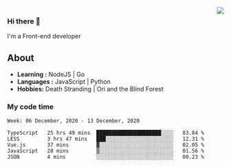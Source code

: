 <img align='right' src="https://github-readme-stats.vercel.app/api?username=strugglebak&show_icons=true">

### Hi there 👋

I'm a Front-end developer

## About

-  **Learning :** NodeJS | Go
-  **Languages :** JavaScript | Python
-  **Hobbies:** Death Stranding | Ori and the Blind Forest

### My code time

<!--START_SECTION:waka-->
```text
Week: 06 December, 2020 - 13 December, 2020

TypeScript   25 hrs 49 mins  █████████████████████░░░░   83.84 % 
LESS         3 hrs 47 mins   ███░░░░░░░░░░░░░░░░░░░░░░   12.31 % 
Vue.js       37 mins         ▓░░░░░░░░░░░░░░░░░░░░░░░░   02.05 % 
JavaScript   28 mins         ▒░░░░░░░░░░░░░░░░░░░░░░░░   01.56 % 
JSON         4 mins          ░░░░░░░░░░░░░░░░░░░░░░░░░   00.23 % 
```
<!--END_SECTION:waka-->
